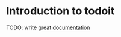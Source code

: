 # Introduction to todoit

TODO: write [great documentation](http://jacobian.org/writing/great-documentation/what-to-write/)
